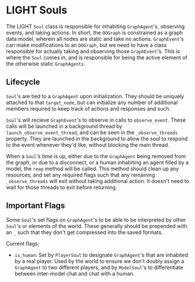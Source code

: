 # LIGHT Souls

The LIGHT `Soul` class is responsible for inhabiting `GraphAgent`'s, observing events, and taking actions. In short, the `OOGraph` is constrained as a graph data model, wherein all nodes are static and take no actions. `GraphEvent`'s can make modifications to an `OOGraph`, but we need to have a class responsible for actually taking and observing those `GraphEvent`'s. This is where the `Soul` comes in, and is responsible for being the active element of the otherwise static `GraphAgents`. 

## Lifecycle
`Soul`'s are tied to a `GraphAgent` upon initialization. They should be uniquely attached to that `target_node`, but can initialize any number of additional members required to keep track of actions and responses and such.

`Soul`'s will recieve `GraphEvent`'s to observe in calls to `observe_event`. These calls will be launched in a background thread by `launch_observe_event_thread`, and can be seen in the `_observe_threads` property. They are launched in the background to allow the soul to respond to the event whenever they'd like, without blocking the main thread.

When a `Soul`'s time is up, either due to the `GraphAgent` being removed from the graph, or due to a disconnect, or a human inhabiting an agent filled by a model, the `reap` method will be called. This method should clean up any resources, and set any required flags such that any remaining `_observe_threads` will exit without taking additional action. It doesn't need to wait for those threads to exit before returning.

## Important Flags

Some `Soul`'s set flags on `GraphAgent`'s to be able to be interpreted by other `Soul`'s or elements of the world. These generally should be prepended with an `_` such that they don't get compressed into the saved formats.

Current flags:
- `is_human`: Set by `PlayerSoul` to designate `GraphAgent`'s that are inhabited by a real player. Used by the world to ensure we don't doubly assign a `GraphAgent` to two different players, and by `ModelSoul`'s to differentiate between inter-model chat and chat with a human.
